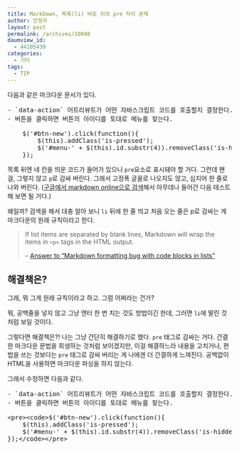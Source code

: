 ```yaml
---
title: MarkDown, 목록(li) 바로 뒤의 pre 처리 문제
author: 안형우
layout: post
permalink: /archives/10048
daumview_id:
  - 44105430
categories:
  - 기타
tags:
  - TIP
---
```

다음과 같은 마크다운 문서가 있다.

<pre>- `data-action` 어트리뷰트가 어떤 자바스크립트 코드를 호출할지 결정한다.
- 버튼을 클릭하면 버튼의 아이디를 토대로 메뉴를 찾는다.

    $('#btn-new').click(function(){
        $(this).addClass('is-pressed');
        $('#menu-' + $(this).id.substr(4)).removeClass('is-hidden');
    });</pre>

목록 뒤엔 네 칸을 띄운 코드가 들어가 있으니 `pre`요소로 표시돼야 할 거다. 그런데 왠걸, 그렇지 않고 `p`로 감싸 버린다. 그래서 고정폭 글꼴로 나오지도 않고, 심지어 한 줄로 나와 버린다. ([구글에서 markdown online으로 검색][1]해서 아무데나 들어간 다음 테스트해 보면 될 거다.)

왜일까? 검색을 해서 대충 알아 보니 `li` 뒤에 한 줄 띄고 처음 오는 줄은 p로 감싸는 게 마크다운의 원래 규칙이라고 한다.

> If list items are separated by blank lines, Markdown will wrap the items in `<p>` tags in the HTML output.
> 
> &#8211; [Answer to &#8220;Markdown formatting bug with code blocks in lists&#8221;][2]

## 해결책은?

그래, 뭐 그게 원래 규칙이라고 하고. 그럼 어쩌라는 건가?

뭐, 공백줄을 넣지 않고 그냥 엔터 한 번 치는 것도 방법이긴 한데, 그러면 `li`에 딸린 것처럼 보일 것이다.

그렇다면 해결책은?! 나는 그냥 간단히 해결하기로 했다. `pre` 태그로 감싸는 거다. 간결한 마크다운 문법을 희생하는 것처럼 보이겠지만, 이걸 해결하느라 내용을 고치거나, 편법을 쓰는 것보다는 `pre` 태그로 감싸 버리는 게 나에겐 더 간결하게 느껴진다. 공백없이 HTML을 사용하면 마크다운 파싱을 하지 않는다.

그래서 수정하면 다음과 같다.

<pre>- `data-action` 어트리뷰트가 어떤 자바스크립트 코드를 호출할지 결정한다.
- 버튼을 클릭하면 버튼의 아이디를 토대로 메뉴를 찾는다.

&lt;pre&gt;&lt;code&gt;$('#btn-new').click(function(){
    $(this).addClass('is-pressed');
    $('#menu-' + $(this).id.substr(4)).removeClass('is-hidden');
});&lt;/code&gt;&lt;/pre&gt;</pre>

 [1]: https://www.google.co.kr/search?q=markdown+online&aq=f&oq=markdown+online
 [2]: http://meta.stackoverflow.com/questions/19624/markdown-formatting-bug-with-code-blocks-in-lists/74115#74115